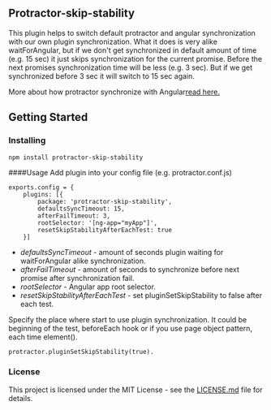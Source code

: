 ## Protractor-skip-stability

This plugin helps to switch default protractor and angular synchronization with our own plugin synchronization. What it does is very alike waitForAngular, but if we don't get synchronized in default amount of time (e.g. 15 sec) it just skips synchronization for the current promise. Before the next promises synchronization time will be less (e.g. 3 sec). But if we get synchronized before 3 sec it will switch to 15 sec again.

More about how protractor synchronize with Angular[read here.](http://agibalov.io/2017/05/19/How-do-Protractor-and-Angular-synchronize/)

## Getting Started

### Installing

```
npm install protractor-skip-stability
```

####Usage
Add plugin into your config file (e.g. protractor.conf.js)
```
exports.config = {
    plugins: [{
        package: 'protractor-skip-stability',
        defaultsSyncTimeout: 15,
        afterFailTimeout: 3,
        rootSelector: '[ng-app="myApp"]',
        resetSkipStabilityAfterEachTest: true
    }]
```

* *defaultsSyncTimeout* - amount of seconds plugin waiting for waitForAngular alike synchronization.
* *afterFailTimeout* - amount of seconds to synchronize before next promise after synchronization fail.
* *rootSelector* - Angular app root selector.
* *resetSkipStabilityAfterEachTest* - set pluginSetSkipStability to false after each test.

Specify the place where start to use plugin synchronization. It could be beginning of the test, beforeEach hook or if you use page object pattern, each time element().
```
protractor.pluginSetSkipStability(true).
```

### License

This project is licensed under the MIT License - see the [LICENSE.md](LICENSE.md) file for details.

